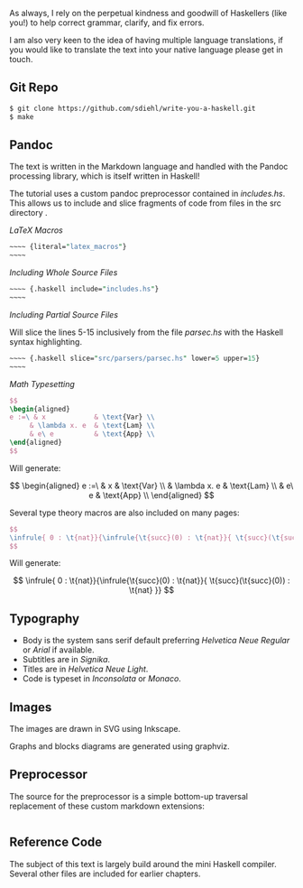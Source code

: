 As always, I rely on the perpetual kindness and goodwill of Haskellers (like
you!) to help correct grammar, clarify, and fix errors.

I am also very keen to the idea of having multiple language translations, if you
would like to translate the text into your native language please get in touch.

Git Repo
--------

```bash
$ git clone https://github.com/sdiehl/write-you-a-haskell.git
$ make
```

Pandoc
------

The text is written in the Markdown language and handled with the Pandoc
processing library, which is itself written in Haskell!

The tutorial uses a custom pandoc preprocessor contained in *includes.hs*.  This
allows us to include and slice fragments of code from files in the src directory
.

*LaTeX Macros*

```perl
~~~~ {literal="latex_macros"}
~~~~
```

*Including Whole Source Files*

```perl
~~~~ {.haskell include="includes.hs"}
~~~~
```

*Including Partial Source Files*

Will slice the lines 5-15 inclusively from the file *parsec.hs* with the Haskell
syntax highlighting.

```perl
~~~~ {.haskell slice="src/parsers/parsec.hs" lower=5 upper=15}
~~~~
```

*Math Typesetting*

```latex
$$
\begin{aligned}
e :=\ & x            & \text{Var} \\
     & \lambda x. e  & \text{Lam} \\
     & e\ e          & \text{App} \\
\end{aligned}
$$
```

Will generate:

$$
\begin{aligned}
e :=\ & x            & \text{Var} \\
     & \lambda x. e  & \text{Lam} \\
     & e\ e          & \text{App} \\
\end{aligned}
$$

Several type theory macros are also included on many pages:

```latex
$$
\infrule{ 0 : \t{nat}}{\infrule{\t{succ}(0) : \t{nat}}{ \t{succ}(\t{succ}(0)) : \t{nat} }}
$$
```

Will generate:

$$
\infrule{ 0 : \t{nat}}{\infrule{\t{succ}(0) : \t{nat}}{ \t{succ}(\t{succ}(0)) : \t{nat} }}
$$

Typography
----------

* Body is the system sans serif default preferring *Helvetica Neue Regular* or
  *Arial* if available.
* Subtitles are in *Signika*.
* Titles are in *Helvetica Neue Light*.
* Code is typeset in *Inconsolata* or *Monaco*.

Images
------

The images are drawn in SVG using Inkscape.

Graphs and blocks diagrams are generated using graphviz.

Preprocessor
------------

The source for the preprocessor is a simple bottom-up traversal replacement of
these custom markdown extensions:

~~~~ {.haskell include="includes.hs"}
~~~~

Reference Code
--------------

The subject of this text is largely build around the mini Haskell compiler.
Several other files are included for earlier chapters.
